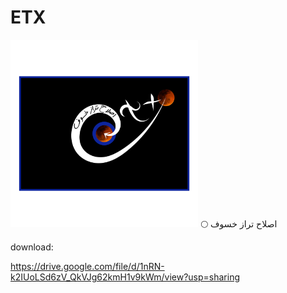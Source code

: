 # ETX
<img src="etx_logo.png" style="width:300px;height:300px">
🌕 اصلاح تراز خسوف



download:

https://drive.google.com/file/d/1nRN-k2IUoLSd6zV_QkVJg62kmH1v9kWm/view?usp=sharing
